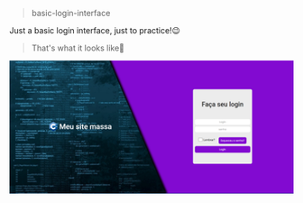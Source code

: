 > basic-login-interface

Just a basic login interface, just to practice!😉

> That's what it looks like🤩

<img src="./images/screenShotLogin.png" >
